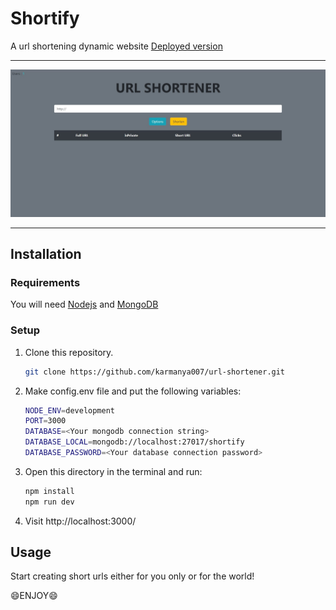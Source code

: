 # Shortify

A url shortening dynamic website
[Deployed version](https://sh-urls.herokuapp.com/)

---

![homepage](./public/img/cover.jpg)

---

## Installation

### Requirements

You will need [Nodejs](https://nodejs.org/en/) and [MongoDB](https://www.mongodb.com/)

### Setup

1. Clone this repository.

   ```sh
   git clone https://github.com/karmanya007/url-shortener.git
   ```

2. Make config.env file and put the following variables:
   ```sh
   NODE_ENV=development
   PORT=3000
   DATABASE=<Your mongodb connection string>
   DATABASE_LOCAL=mongodb://localhost:27017/shortify
   DATABASE_PASSWORD=<Your database connection password>
   ```
3. Open this directory in the terminal and run:

   ```sh
   npm install
   npm run dev
   ```

4. Visit http://localhost:3000/

## Usage

Start creating short urls either for you only or for the world!

:smile:ENJOY:smile:
